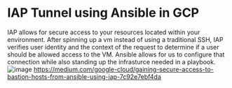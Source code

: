 # IAP Tunnel using Ansible in GCP

IAP allows for secure access to your resources located within your environment. After spinning up a vm instead of using a traditional SSH, IAP verifies user identity and the context of the request to determine if a user should be allowed access to the VM. Ansible allows for us to configure that connection while also standing up the infrasturce needed in a playbook.
![image](https://github.com/ohakawati/AnsibleExternalSecureAccessandDynamicInventoryGCP/assets/89810188/9dc78858-d651-400f-b39b-6f4e1ae8f6d3)
https://medium.com/google-cloud/gaining-secure-access-to-bastion-hosts-from-ansible-using-iap-7c92e7ebf4da
